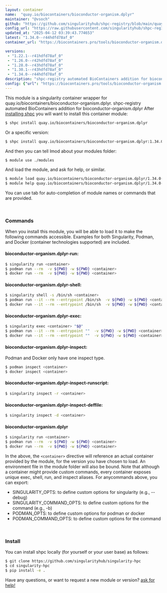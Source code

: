 ```yaml
---
layout: container
name:  "quay.io/biocontainers/bioconductor-organism.dplyr"
maintainer: "@vsoch"
github: "https://github.com/singularityhub/shpc-registry/blob/main/quay.io/biocontainers/bioconductor-organism.dplyr/container.yaml"
config_url: "https://raw.githubusercontent.com/singularityhub/shpc-registry/main/quay.io/biocontainers/bioconductor-organism.dplyr/container.yaml"
updated_at: "2025-04-12 03:39:43.774653"
latest: "1.34.0--r44hdfd78af_0"
container_url: "https://biocontainers.pro/tools/bioconductor-organism.dplyr"

versions:
 - "1.22.1--r41hdfd78af_0"
 - "1.26.0--r42hdfd78af_0"
 - "1.28.0--r43hdfd78af_0"
 - "1.30.1--r43hdfd78af_0"
 - "1.34.0--r44hdfd78af_0"
description: "shpc-registry automated BioContainers addition for bioconductor-organism.dplyr"
config: {"url": "https://biocontainers.pro/tools/bioconductor-organism.dplyr", "maintainer": "@vsoch", "description": "shpc-registry automated BioContainers addition for bioconductor-organism.dplyr", "latest": {"1.34.0--r44hdfd78af_0": "sha256:ef9376701a1683b4cef4b9a78a5d96b0b9b6e597ea58452748a62a7492b07c75"}, "tags": {"1.22.1--r41hdfd78af_0": "sha256:3bcf9341dfdab449e4b2b56d69248e069c9ddb0b03f96ad58738bc47a52a52d8", "1.26.0--r42hdfd78af_0": "sha256:758dfbef9ef97cdc251dd4c1da56cd8016cffc6d9e6b333a4e37be2500b8692e", "1.28.0--r43hdfd78af_0": "sha256:86624c5de1f65fe5c312af7bad760567ab41829033fad062b142ab979ef4300b", "1.30.1--r43hdfd78af_0": "sha256:764a8c07b41180735fd8a5ba87c7652d3116328bcedd4005c9db8a9b8d58bdb7", "1.34.0--r44hdfd78af_0": "sha256:ef9376701a1683b4cef4b9a78a5d96b0b9b6e597ea58452748a62a7492b07c75"}, "docker": "quay.io/biocontainers/bioconductor-organism.dplyr"}
---
```


This module is a singularity container wrapper for quay.io/biocontainers/bioconductor-organism.dplyr.
shpc-registry automated BioContainers addition for bioconductor-organism.dplyr
After [installing shpc](#install) you will want to install this container module:


```bash
$ shpc install quay.io/biocontainers/bioconductor-organism.dplyr
```

Or a specific version:

```bash
$ shpc install quay.io/biocontainers/bioconductor-organism.dplyr:1.34.0--r44hdfd78af_0
```

And then you can tell lmod about your modules folder:

```bash
$ module use ./modules
```

And load the module, and ask for help, or similar.

```bash
$ module load quay.io/biocontainers/bioconductor-organism.dplyr/1.34.0--r44hdfd78af_0
$ module help quay.io/biocontainers/bioconductor-organism.dplyr/1.34.0--r44hdfd78af_0
```

You can use tab for auto-completion of module names or commands that are provided.

<br>

### Commands

When you install this module, you will be able to load it to make the following commands accessible.
Examples for both Singularity, Podman, and Docker (container technologies supported) are included.

#### bioconductor-organism.dplyr-run:

```bash
$ singularity run <container>
$ podman run --rm  -v ${PWD} -w ${PWD} <container>
$ docker run --rm  -v ${PWD} -w ${PWD} <container>
```

#### bioconductor-organism.dplyr-shell:

```bash
$ singularity shell -s /bin/sh <container>
$ podman run --it --rm --entrypoint /bin/sh  -v ${PWD} -w ${PWD} <container>
$ docker run --it --rm --entrypoint /bin/sh  -v ${PWD} -w ${PWD} <container>
```

#### bioconductor-organism.dplyr-exec:

```bash
$ singularity exec <container> "$@"
$ podman run --it --rm --entrypoint ""  -v ${PWD} -w ${PWD} <container> "$@"
$ docker run --it --rm --entrypoint ""  -v ${PWD} -w ${PWD} <container> "$@"
```

#### bioconductor-organism.dplyr-inspect:

Podman and Docker only have one inspect type.

```bash
$ podman inspect <container>
$ docker inspect <container>
```

#### bioconductor-organism.dplyr-inspect-runscript:

```bash
$ singularity inspect -r <container>
```

#### bioconductor-organism.dplyr-inspect-deffile:

```bash
$ singularity inspect -d <container>
```



#### bioconductor-organism.dplyr

```bash
$ singularity run <container>
$ podman run --rm  -v ${PWD} -w ${PWD} <container>
$ docker run --rm  -v ${PWD} -w ${PWD} <container>
```


In the above, the `<container>` directive will reference an actual container provided
by the module, for the version you have chosen to load. An environment file in the
module folder will also be bound. Note that although a container
might provide custom commands, every container exposes unique exec, shell, run, and
inspect aliases. For anycommands above, you can export:

 - SINGULARITY_OPTS: to define custom options for singularity (e.g., --debug)
 - SINGULARITY_COMMAND_OPTS: to define custom options for the command (e.g., -b)
 - PODMAN_OPTS: to define custom options for podman or docker
 - PODMAN_COMMAND_OPTS: to define custom options for the command

<br>

### Install

You can install shpc locally (for yourself or your user base) as follows:

```bash
$ git clone https://github.com/singularityhub/singularity-hpc
$ cd singularity-hpc
$ pip install -e .
```

Have any questions, or want to request a new module or version? [ask for help!](https://github.com/singularityhub/singularity-hpc/issues)